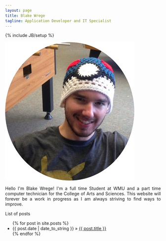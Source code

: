 ```yaml
---
layout: page
title: Blake Wrege
tagline: Application Developer and IT Specialist
---
```

{% include JB/setup %}

<style>


p.main {
    text-align: justify;
    width: auto;
}


</style>


<img src="/assets/images/blake.jpg" alt="Blake">   
	

<p class="main">Hello I'm Blake Wrege! I'm a full time Student at WMU and a part time computer technician for the College of Arts and Sciences. This website will forever be a work in progress as I am always striving to find ways to improve.</p>

List of posts 

<ul class="posts">
  {% for post in site.posts %}
    <li><span>{{ post.date | date_to_string }}</span> &raquo; <a href="{{ BASE_PATH }}{{ post.url }}">{{ post.title }}</a></li>
  {% endfor %}
</ul>



